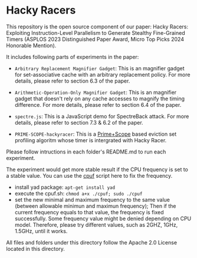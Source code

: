 # Hacky Racers

This repository is the open source component of our paper: Hacky Racers: Exploiting Instruction-Level Parallelism to Generate Stealthy Fine-Grained Timers (ASPLOS 2023 Distinguished Paper Award, Micro Top Picks 2024 Honorable Mention).

It includes following parts of experiments in the paper:
- `Arbitrary Replacement Magnifier Gadget`:  This is an magnifier gadget for set-associative cache with an arbitrary replacement policy. For more details, please refer to  section 6.3 of the paper.
- `Arithmetic-Operation-Only Magnifier Gadget`:  This is an magnifier gadget that doesn't rely on any cache accesses to magnify the timing difference. For more details, please refer to  section 6.4 of the paper.
- `spectre.js`:  This is a JavaScript demo for SpectreBack attack. For more details, please refer to  section 7.3 & 6.2 of the paper.

- `PRIME-SCOPE-hackyracer`:  This is a [Prime+Scope](https://antoonpurnal.github.io/files/pdf/PrimeScope.pdf) based eviction set profiling algoritm whose timer is intergrated with Hacky Racer.

Please follow intructions in each folder's README.md to run each experiment.

The experiment would get more stable result if the CPU frequency is set to a stable value. You can use the [cpuf](https://askubuntu.com/questions/1141605/gui-or-simple-bash-script-to-throttle-the-cpu/1142671#1142671) script here to fix the frequency.
- install yad package: `apt-get install yad`
- execute the cpuf.sh: `chmod a+x ./cpuf; sudo ./cpuf`
- set the new minimal and maximum frequency to the same value (between allowable minimun and maximun frequency); Then if the current frequency equals to that value, the frequency is fixed successfully. Some frequency value might be denied depending on CPU model. Therefore, please try different values, such as 2GHZ, 1GHz, 1.5GHz, until it works. 

All files and folders under this directory follow the Apache 2.0 License located in this directory.

